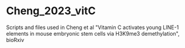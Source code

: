 # Cheng_2023_vitC
Scripts and files used in Cheng et al "Vitamin C activates young LINE-1 elements in mouse embryonic stem cells via H3K9me3 demethylation", bioRxiv
